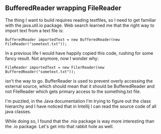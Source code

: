 ## BufferedReader wrapping FileReader

The thing I want to build requires reading textfiles, so I need to get familiar with the java.util.io package. Web search learned me that the right way to import text from a text file is:

```BufferedReader importedText = new BufferedReader(new FileReader("sometext.txt"));```

In a previous life I would have happily copied this code, rushing for some fancy result. Not anymore, now I wonder why:

```FileReader importedText = new FilerReader(new BufferedReader("sometext.txt"));```

isn't the way to go. BufferReader is used to prevent overly accessing the external source, which should mean that it should be BufferedReader and not FileReader which gets primary access to the something.txt file.

I'm puzzled, in the Java documentation I'm trying to figure out the class hierarchy and I have noticed that in Intellij I can read the source code of all java classes.

While doing so, I found that the .nio package is way more interesting than the .io package. Let's get into that rabbit hole as well.